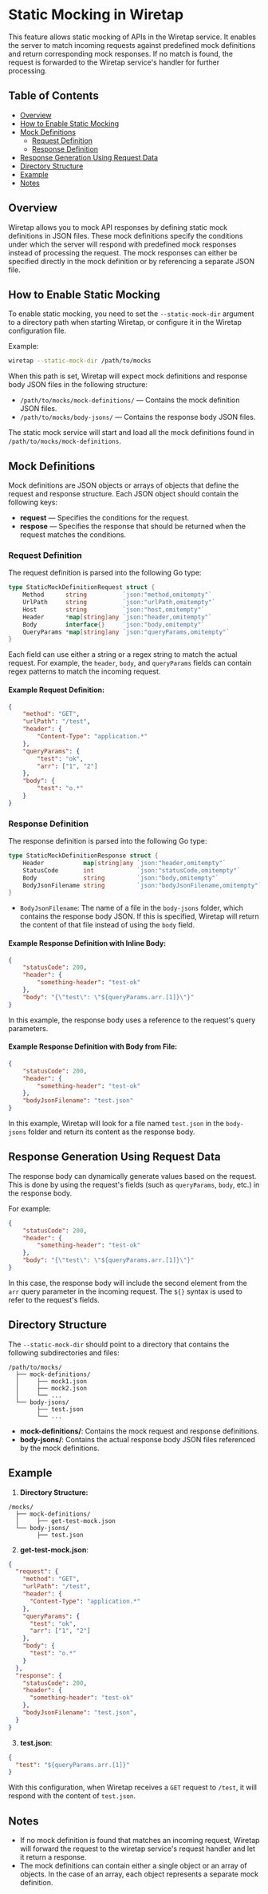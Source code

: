 # Static Mocking in Wiretap

This feature allows static mocking of APIs in the Wiretap service. It enables the server to match incoming requests against predefined mock definitions and return corresponding mock responses. If no match is found, the request is forwarded to the Wiretap service's handler for further processing.

## Table of Contents
- [Overview](#overview)
- [How to Enable Static Mocking](#how-to-enable-static-mocking)
- [Mock Definitions](#mock-definitions)
  - [Request Definition](#request-definition)
  - [Response Definition](#response-definition)
- [Response Generation Using Request Data](#response-generation-using-request-data)
- [Directory Structure](#directory-structure)
- [Example](#example)
- [Notes](#notes)

## Overview

Wiretap allows you to mock API responses by defining static mock definitions in JSON files. These mock definitions specify the conditions under which the server will respond with predefined mock responses instead of processing the request. The mock responses can either be specified directly in the mock definition or by referencing a separate JSON file.

## How to Enable Static Mocking

To enable static mocking, you need to set the `--static-mock-dir` argument to a directory path when starting Wiretap, or configure it in the Wiretap configuration file.

Example:
```bash
wiretap --static-mock-dir /path/to/mocks
```

When this path is set, Wiretap will expect mock definitions and response body JSON files in the following structure:

- `/path/to/mocks/mock-definitions/` — Contains the mock definition JSON files.
- `/path/to/mocks/body-jsons/` — Contains the response body JSON files.

The static mock service will start and load all the mock definitions found in `/path/to/mocks/mock-definitions`.

## Mock Definitions

Mock definitions are JSON objects or arrays of objects that define the request and response structure. Each JSON object should contain the following keys:

- **request** — Specifies the conditions for the request.
- **respose** — Specifies the response that should be returned when the request matches the conditions.

### Request Definition

The request definition is parsed into the following Go type:

```go
type StaticMockDefinitionRequest struct {
	Method      string          `json:"method,omitempty"`
	UrlPath     string          `json:"urlPath,omitempty"`
	Host        string          `json:"host,omitempty"`
	Header      *map[string]any `json:"header,omitempty"`
	Body        interface{}     `json:"body,omitempty"`
	QueryParams *map[string]any `json:"queryParams,omitempty"`
}
```

Each field can use either a string or a regex string to match the actual request. For example, the `header`, `body`, and `queryParams` fields can contain regex patterns to match the incoming request.

#### Example Request Definition:

```json
{
	"method": "GET",
	"urlPath": "/test",
	"header": {
		"Content-Type": "application.*"
	},
	"queryParams": {
		"test": "ok",
		"arr": ["1", "2"]
	},
	"body": {
		"test": "o.*"
	}
}
```

### Response Definition

The response definition is parsed into the following Go type:

```go
type StaticMockDefinitionResponse struct {
	Header           map[string]any `json:"header,omitempty"`
	StatusCode       int            `json:"statusCode,omitempty"`
	Body             string         `json:"body,omitempty"`
	BodyJsonFilename string         `json:"bodyJsonFilename,omitempty"`
}
```

- `BodyJsonFilename`: The name of a file in the `body-jsons` folder, which contains the response body JSON. If this is specified, Wiretap will return the content of that file instead of using the `body` field.

#### Example Response Definition with Inline Body:

```json
{
	"statusCode": 200,
	"header": {
		"something-header": "test-ok"
	},
	"body": "{\"test\": \"${queryParams.arr.[1]}\"}"
}
```

In this example, the response body uses a reference to the request's query parameters.

#### Example Response Definition with Body from File:

```json
{
	"statusCode": 200,
	"header": {
		"something-header": "test-ok"
	},
	"bodyJsonFilename": "test.json"
}
```

In this example, Wiretap will look for a file named `test.json` in the `body-jsons` folder and return its content as the response body.

## Response Generation Using Request Data

The response body can dynamically generate values based on the request. This is done by using the request's fields (such as `queryParams`, `body`, etc.) in the response body.

For example:
```json
{
	"statusCode": 200,
	"header": {
		"something-header": "test-ok"
	},
	"body": "{\"test\": \"${queryParams.arr.[1]}\"}"
}
```

In this case, the response body will include the second element from the `arr` query parameter in the incoming request. The `${}` syntax is used to refer to the request's fields.

## Directory Structure

The `--static-mock-dir` should point to a directory that contains the following subdirectories and files:

```
/path/to/mocks/
  ├── mock-definitions/
  │     ├── mock1.json
  │     ├── mock2.json
  │     └── ...
  └── body-jsons/
        ├── test.json
        └── ...
```

- **mock-definitions/**: Contains the mock request and response definitions.
- **body-jsons/**: Contains the actual response body JSON files referenced by the mock definitions.

## Example

1. **Directory Structure:**

```
/mocks/
  ├── mock-definitions/
  │     ├── get-test-mock.json
  └── body-jsons/
        ├── test.json
```

2. **get-test-mock.json**:

```json
{
  "request": {
    "method": "GET",
    "urlPath": "/test",
    "header": {
      "Content-Type": "application.*"
    },
    "queryParams": {
      "test": "ok",
      "arr": ["1", "2"]
    },
    "body": {
      "test": "o.*"
    }
  },
  "response": {
    "statusCode": 200,
    "header": {
      "something-header": "test-ok"
    },
    "bodyJsonFilename": "test.json",
  }
}
```

3. **test.json**:

```json
{
  "test": "${queryParams.arr.[1]}"
}
```

With this configuration, when Wiretap receives a `GET` request to `/test`, it will respond with the content of `test.json`.

## Notes

- If no mock definition is found that matches an incoming request, Wiretap will forward the request to the wiretap service's request handler and let it return a response.
- The mock definitions can contain either a single object or an array of objects. In the case of an array, each object represents a separate mock definition.
